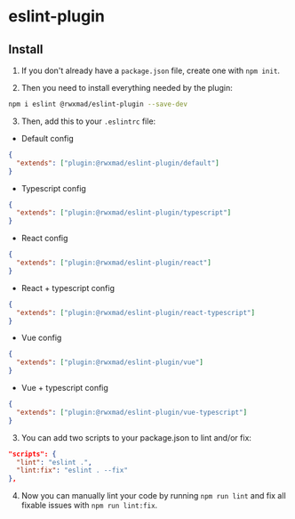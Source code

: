 # eslint-plugin

## Install

1. If you don't already have a `package.json` file, create one with `npm init`.

2. Then you need to install everything needed by the plugin:

```bash
npm i eslint @rwxmad/eslint-plugin --save-dev
```

3. Then, add this to your `.eslintrc` file:

- Default config

```json
{
  "extends": ["plugin:@rwxmad/eslint-plugin/default"]
}
```

- Typescript config

```json
{
  "extends": ["plugin:@rwxmad/eslint-plugin/typescript"]
}
```

- React config

```json
{
  "extends": ["plugin:@rwxmad/eslint-plugin/react"]
}
```

- React + typescript config

```json
{
  "extends": ["plugin:@rwxmad/eslint-plugin/react-typescript"]
}
```

- Vue config

```json
{
  "extends": ["plugin:@rwxmad/eslint-plugin/vue"]
}
```

- Vue + typescript config

```json
{
  "extends": ["plugin:@rwxmad/eslint-plugin/vue-typescript"]
}
```

3. You can add two scripts to your package.json to lint and/or fix:

```json
"scripts": {
  "lint": "eslint .",
  "lint:fix": "eslint . --fix"
},
```

4. Now you can manually lint your code by running `npm run lint` and fix all fixable issues with `npm run lint:fix`.
